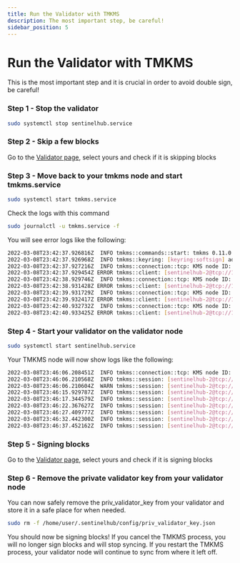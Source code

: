 ```yaml
---
title: Run the Validator with TMKMS
description: The most important step, be careful!
sidebar_position: 5
---
```


# Run the Validator with TMKMS

This is the most important step and it is crucial in order to avoid double sign, be careful!

### Step 1 - Stop the validator

```bash
sudo systemctl stop sentinelhub.service
```

### Step 2 - Skip a few blocks

Go to the [Validator page](https://www.mintscan.io/sentinel/validators), select yours and check if it is skipping blocks

### Step 3 - Move back to your tmkms node and start tmkms.service

```bash
sudo systemctl start tmkms.service
```

Check the logs with this command

```bash
sudo journalctl -u tmkms.service -f
```

You will see error logs like the following:

```bash
2022-03-08T23:42:37.926816Z  INFO tmkms::commands::start: tmkms 0.11.0 starting up...
2022-03-08T23:42:37.926968Z  INFO tmkms::keyring: [keyring:softsign] added consensus Ed25519 key: osmovalconspub1zcjduepq2qfkp3ahrhaafzuqglme9mares0eluj58xr6cy7c37cdmzq0eecqk0yehr
2022-03-08T23:42:37.927216Z  INFO tmkms::connection::tcp: KMS node ID: 948f8fee83f7715f99b8b8a53d746ef00e7b0d9e
2022-03-08T23:42:37.929454Z ERROR tmkms::client: [sentinelhub-2@tcp://123.456.32.123:26659] I/O error: Connection refused (os error 111)
2022-03-08T23:42:38.929746Z  INFO tmkms::connection::tcp: KMS node ID: 948f8fee83f7715f99b8b8a53d746ef00e7b0d9e
2022-03-08T23:42:38.931428Z ERROR tmkms::client: [sentinelhub-2@tcp://123.456.32.123:26659] I/O error: Connection refused (os error 111)
2022-03-08T23:42:39.931729Z  INFO tmkms::connection::tcp: KMS node ID: 948f8fee83f7715f99b8b8a53d746ef00e7b0d9e
2022-03-08T23:42:39.932417Z ERROR tmkms::client: [sentinelhub-2@tcp://123.456.32.123:26659] I/O error: Connection refused (os error 111)
2022-03-08T23:42:40.932732Z  INFO tmkms::connection::tcp: KMS node ID: 948f8fee83f7715f99b8b8a53d746ef00e7b0d9e
2022-03-08T23:42:40.933425Z ERROR tmkms::client: [sentinelhub-2@tcp://123.456.32.123:26659] I/O error: Connection refused (os error 111)
```

### Step 4 - Start your validator on the validator node

```bash
sudo systemctl start sentinelhub.service
```

Your TMKMS node will now show logs like the following:

```bash
2022-03-08T23:46:06.208451Z  INFO tmkms::connection::tcp: KMS node ID: 948f8fee83f7715f99b8b8a53d746ef00e7b0d9e
2022-03-08T23:46:06.210568Z  INFO tmkms::session: [sentinelhub-2@tcp://123.456.789.000:26659] connected to validator successfully
2022-03-08T23:46:06.210604Z  WARN tmkms::session: [sentinelhub-2@tcp://123.456.789.000:26659]: unverified validator peer ID! (ba44dd36899602e255b04e3608e5ef0fe4bc5f5b)
2022-03-08T23:46:15.929787Z  INFO tmkms::session: [sentinelhub-2@tcp://123.456.789.000:26659] signed PreCommit:<nil> at h/r/s 3399910/0/2 (0 ms)
2022-03-08T23:46:17.344579Z  INFO tmkms::session: [sentinelhub-2@tcp://123.456.789.000:26659] signed PreCommit:<nil> at h/r/s 3399911/0/2 (0 ms)
2022-03-08T23:46:22.367627Z  INFO tmkms::session: [sentinelhub-2@tcp://123.456.789.000:26659] signed PreCommit:<nil> at h/r/s 3399912/0/2 (0 ms)
2022-03-08T23:46:27.409777Z  INFO tmkms::session: [sentinelhub-2@tcp://123.456.789.000:26659] signed PreCommit:<nil> at h/r/s 3399913/0/2 (0 ms)
2022-03-08T23:46:32.442300Z  INFO tmkms::session: [sentinelhub-2@tcp://123.456.789.000:26659] signed PreCommit:<nil> at h/r/s 3399914/0/2 (0 ms)
2022-03-08T23:46:37.452162Z  INFO tmkms::session: [sentinelhub-2@tcp://123.456.789.000:26659] signed PreCommit:<nil> at h/r/s 3399915/0/2 (0 ms)
```

### Step 5 - Signing blocks
Go to the [Validator page](https://www.mintscan.io/sentinel/validators), select yours and check if it is signing blocks

### Step 6 - Remove the private validator key from your validator node

You can now safely remove the priv_validator_key from your validator and store it in a safe place for when needed.

```bash
sudo rm -f /home/user/.sentinelhub/config/priv_validator_key.json
```

You should now be signing blocks! If you cancel the TMKMS process, you will no longer sign blocks and will stop syncing. If you restart the TMKMS process, your validator node will continue to sync from where it left off.